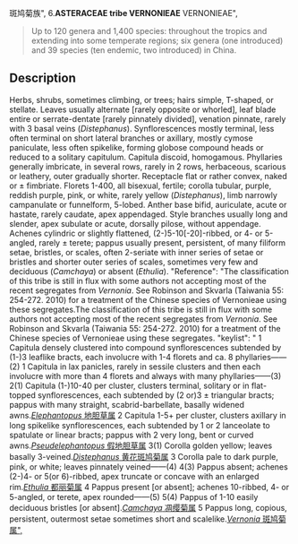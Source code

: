 斑鸠菊族",
6.**ASTERACEAE tribe VERNONIEAE** VERNONIEAE",

> Up to 120 genera and 1,400 species: throughout the tropics and extending into some temperate regions; six genera (one introduced) and 39 species (ten endemic, two introduced) in China.

## Description
Herbs, shrubs, sometimes climbing, or trees; hairs simple, T-shaped, or stellate. Leaves usually alternate [rarely opposite or whorled], leaf blade entire or serrate-dentate [rarely pinnately divided], venation pinnate, rarely with 3 basal veins (*Distephanus*). Synflorescences mostly terminal, less often terminal on short lateral branches or axillary, mostly cymose paniculate, less often spikelike, forming globose compound heads or reduced to a solitary capitulum. Capitula discoid, homogamous. Phyllaries generally imbricate, in several rows, rarely in 2 rows, herbaceous, scarious or leathery, outer gradually shorter. Receptacle flat or rather convex, naked or ± fimbriate. Florets 1-400, all bisexual, fertile; corolla tubular, purple, reddish purple, pink, or white, rarely yellow (*Distephanus*), limb narrowly campanulate or funnelform, 5-lobed. Anther base bifid, auriculate, acute or hastate, rarely caudate, apex appendaged. Style branches usually long and slender, apex subulate or acute, dorsally pilose, without appendage. Achenes cylindric or slightly flattened, (2-)5-10[-20]-ribbed, or 4- or 5-angled, rarely ± terete; pappus usually present, persistent, of many filiform setae, bristles, or scales, often 2-seriate with inner series of setae or bristles and shorter outer series of scales, sometimes very few and deciduous (*Camchaya*) or absent (*Ethulia*).
  "Reference": "The classification of this tribe is still in flux with some authors not accepting most of the recent segregates from *Vernonia*. See Robinson and Skvarla (Taiwania 55: 254-272. 2010) for a treatment of the Chinese species of Vernonieae using these segregates.The classification of this tribe is still in flux with some authors not accepting most of the recent segregates from *Vernonia*. See Robinson and Skvarla (Taiwania 55: 254-272. 2010) for a treatment of the Chinese species of Vernonieae using these segregates.
  "keylist": "
1 Capitula densely clustered into compound synflorescences subtended by (1-)3 leaflike bracts, each involucre with 1-4 florets and ca. 8 phyllaries——(2)
1 Capitula in lax panicles, rarely in sessile clusters and then each involucre with more than 4 florets and always with many phyllaries——(3)
2(1) Capitula (1-)10-40 per cluster, clusters terminal, solitary or in flat-topped synflorescences, each subtended by (2 or)3 ± triangular bracts; pappus with many straight, scabrid-barbellate, basally widened awns.[*Elephantopus* 地胆草属](Elephantopus.md)
2 Capitula 1-5+ per cluster, clusters axillary in long spikelike synflorescences, each subtended by 1 or 2 lanceolate to spatulate or linear bracts; pappus with 2 very long, bent or curved awns.[*Pseudelephantopus* 假地胆草属](Pseudelephantopus.md)
3(1) Corolla golden yellow; leaves basally 3-veined.[*Distephanus* 黄花斑鸠菊属](Distephanus.md)
3 Corolla pale to dark purple, pink, or white; leaves pinnately veined——(4)
4(3) Pappus absent; achenes (2-)4- or 5(or 6)-ribbed, apex truncate or concave with an enlarged rim.[*Ethulia* 都丽菊属](Ethulia.md)
4 Pappus present [or absent]; achenes 10-ribbed, 4- or 5-angled, or terete, apex rounded——(5)
5(4) Pappus of 1-10 easily deciduous bristles [or absent].[*Camchaya* 凋缨菊属](Camchaya.md)
5 Pappus long, copious, persistent, outermost setae sometimes short and scalelike.[*Vernonia* 斑鸠菊属",](Vernonia.md)
